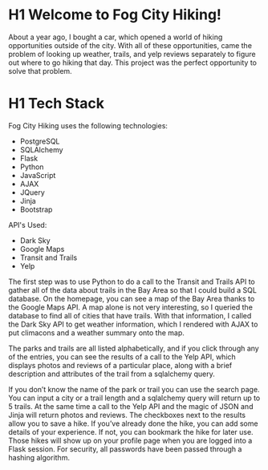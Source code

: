 # H1 Welcome to Fog City Hiking!

About a year ago, I bought a car, which opened a world of hiking opportunities outside of the city. With all of these opportunities, came the problem of looking up weather, trails, and yelp reviews separately to figure out where to go hiking that day. This project was the perfect opportunity to solve that problem.

# H1 Tech Stack

Fog City Hiking uses the following technologies:

* PostgreSQL
* SQLAlchemy
* Flask
* Python
* JavaScript
* AJAX
* JQuery
* Jinja
* Bootstrap

API's Used:

* Dark Sky
* Google Maps
* Transit and Trails
* Yelp


The first step was to use Python to do a call to the Transit and Trails API to gather all of the data about trails in the Bay Area so that I could build a SQL database. On the homepage, you can see a map of the Bay Area thanks to the Google Maps API.  A map alone is not very interesting, so I queried the database to find all of cities that have trails. With that information, I called the Dark Sky API to get weather information, which I rendered with AJAX to put climacons and a weather summary onto the map.

The parks and trails are all listed alphabetically, and if you click through any of the entries, you can see the results of a call to the Yelp API, which displays photos and reviews of a particular place, along with a brief description and attributes of the trail from a sqlalchemy query.

If you don’t know the name of the park or trail you can use the search page. You can input a city or a trail length and a sqlalchemy query will return up to 5 trails. At the same time a call to the Yelp API and the magic of JSON and Jinja will return photos and reviews. The checkboxes next to the results allow you to save a hike. If you’ve already done the hike, you can add some details of your experience. If not, you can bookmark the hike for later use. Those hikes will show up on your profile page when you are logged into a Flask session.  For security, all passwords have been passed through a hashing algorithm. 
